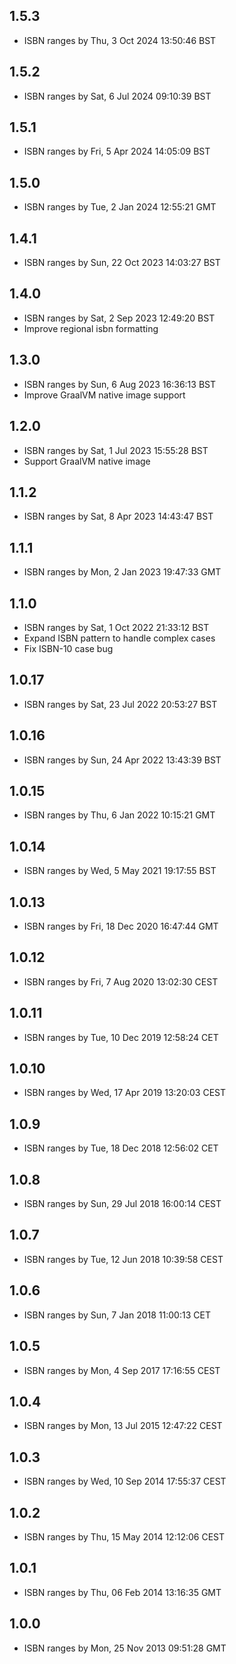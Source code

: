 ## 1.5.3

* ISBN ranges by Thu, 3 Oct 2024 13:50:46 BST

## 1.5.2

* ISBN ranges by Sat, 6 Jul 2024 09:10:39 BST

## 1.5.1

* ISBN ranges by Fri, 5 Apr 2024 14:05:09 BST

## 1.5.0

* ISBN ranges by Tue, 2 Jan 2024 12:55:21 GMT

## 1.4.1

* ISBN ranges by Sun, 22 Oct 2023 14:03:27 BST

## 1.4.0

* ISBN ranges by Sat, 2 Sep 2023 12:49:20 BST
* Improve regional isbn formatting

## 1.3.0

* ISBN ranges by Sun, 6 Aug 2023 16:36:13 BST
* Improve GraalVM native image support

## 1.2.0

* ISBN ranges by Sat, 1 Jul 2023 15:55:28 BST
* Support GraalVM native image

## 1.1.2

* ISBN ranges by Sat, 8 Apr 2023 14:43:47 BST

## 1.1.1

* ISBN ranges by Mon, 2 Jan 2023 19:47:33 GMT

## 1.1.0

* ISBN ranges by Sat, 1 Oct 2022 21:33:12 BST
* Expand ISBN pattern to handle complex cases
* Fix ISBN-10 case bug

## 1.0.17
 
* ISBN ranges by Sat, 23 Jul 2022 20:53:27 BST

## 1.0.16
 
* ISBN ranges by Sun, 24 Apr 2022 13:43:39 BST

## 1.0.15
 
* ISBN ranges by Thu, 6 Jan 2022 10:15:21 GMT

## 1.0.14
 
* ISBN ranges by Wed, 5 May 2021 19:17:55 BST

## 1.0.13
 
* ISBN ranges by Fri, 18 Dec 2020 16:47:44 GMT

## 1.0.12
 
* ISBN ranges by Fri, 7 Aug 2020 13:02:30 CEST

## 1.0.11
 
* ISBN ranges by Tue, 10 Dec 2019 12:58:24 CET

## 1.0.10
 
* ISBN ranges by Wed, 17 Apr 2019 13:20:03 CEST

## 1.0.9
 
* ISBN ranges by Tue, 18 Dec 2018 12:56:02 CET

## 1.0.8
 
* ISBN ranges by Sun, 29 Jul 2018 16:00:14 CEST

## 1.0.7
 
* ISBN ranges by Tue, 12 Jun 2018 10:39:58 CEST

## 1.0.6
 
* ISBN ranges by Sun, 7 Jan 2018 11:00:13 CET

## 1.0.5
 
* ISBN ranges by Mon, 4 Sep 2017 17:16:55 CEST

## 1.0.4
 
* ISBN ranges by Mon, 13 Jul 2015 12:47:22 CEST

## 1.0.3
 
* ISBN ranges by Wed, 10 Sep 2014 17:55:37 CEST

## 1.0.2
 
* ISBN ranges by Thu, 15 May 2014 12:12:06 CEST

## 1.0.1
 
* ISBN ranges by Thu, 06 Feb 2014 13:16:35 GMT

## 1.0.0
 
* ISBN ranges by Mon, 25 Nov 2013 09:51:28 GMT
